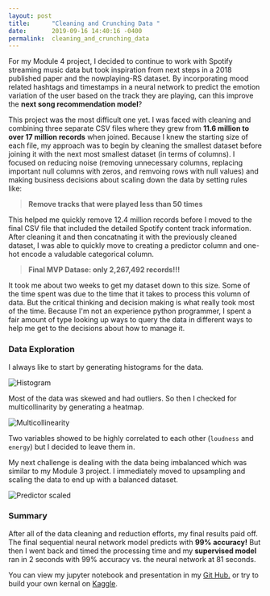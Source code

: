 ```yaml
---
layout: post
title:      "Cleaning and Crunching Data "
date:       2019-09-16 14:40:16 -0400
permalink:  cleaning_and_crunching_data
---
```



For my Module 4 project, I decided to continue to work with Spotify streaming music data but took inspiration from next steps in a 2018 published paper and the nowplaying-RS dataset. By incorporating mood related hashtags and timestamps in a neural network to predict the emotion variation of the user based on the track they are playing, can this improve the **next song recommendation model**?

This project was the most difficult one yet. I was faced with cleaning and combining three separate CSV files where they grew from **11.6 million to over 17 million records** when joined. Because I knew the starting size of each file, my approach was to begin by cleaning the smallest dataset before joining it with the next most smallest dataset (in terms of columns). I focused on reducing noise (removing unnecessary columns, replacing important null columns with zeros, and remvoing rows with null values) and making business decisions about scaling down the data by setting rules like:

> **Remove tracks that were played less than 50 times**

This helped me quickly remove 12.4 million records before I moved to the final CSV file that included the detailed Spotify content track information. After cleaning it and then concatnating it with the previously cleaned dataset, I was able to quickly move to creating a predictor column and one-hot encode a valudable categorical column. 

> **Final MVP Datase: only 2,267,492 records!!!**

It took me about two weeks to get my dataset down to this size. Some of the time spent was due to the time that it takes to process this volumn of data. But the critical thinking and decision making is what really took most of the time. Because I'm not an experience python programmer, I spent a fair amount of type looking up ways to query the data in different ways to help me get to the decisions about how to manage it.

### Data Exploration

I always like to start by generating histograms for the data.

![Histogram](https://drive.google.com/uc?export=view&id=1eRoEaBKmyrwhpsvDXdpIXgRV6SVAXmNP)

Most of the data was skewed and had outliers. So then I checked for multicollinarity by generating a heatmap.

![Multicollinearity](https://drive.google.com/uc?export=view&id=1l_Ayu6ps5Ace4WMdK5qQ21LyTFMBSk6v)

Two variables showed to be highly correlated to each other (`loudness` and `energy`) but I decided to leave them in. 

My next challenge is dealing with the data being imbalanced which was similar to my Module 3 project. I immediately moved to upsampling and scaling the data to end up with a balanced dataset.

![Predictor scaled](https://drive.google.com/uc?export=view&id=1pSQ5RvFloq8Is650rj84LKVw_y1CFzG1)

### Summary

After all of the data cleaning and reduction efforts, my final results paid off. The final sequential neural network model predicts with **99% accuracy!** But then I went back and timed the processing time and my **supervised model** ran in 2 seconds with 99% accuracy vs. the neural network at 81 seconds.

You can view my jupyter notebook and presentation in my [Git Hub.](https://github.com/chelseapower/dsc-4-final-project-online-ds-pt-011419/) or try to build your own kernal on [Kaggle](https://www.kaggle.com/chelseapower/nowplayingrs).




